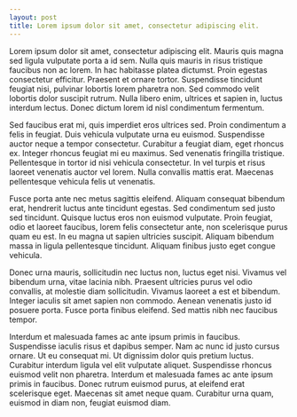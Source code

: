 ```yaml
---
layout: post
title: Lorem ipsum dolor sit amet, consectetur adipiscing elit.
---
```


Lorem ipsum dolor sit amet, consectetur adipiscing elit. Mauris quis magna sed ligula vulputate porta a id sem. Nulla quis mauris in risus tristique faucibus non ac lorem. In hac habitasse platea dictumst. Proin egestas consectetur efficitur. Praesent et ornare tortor. Suspendisse tincidunt feugiat nisi, pulvinar lobortis lorem pharetra non. Sed commodo velit lobortis dolor suscipit rutrum. Nulla libero enim, ultrices et sapien in, luctus interdum lectus. Donec dictum lorem id nisl condimentum fermentum.

Sed faucibus erat mi, quis imperdiet eros ultrices sed. Proin condimentum a felis in feugiat. Duis vehicula vulputate urna eu euismod. Suspendisse auctor neque a tempor consectetur. Curabitur a feugiat diam, eget rhoncus ex. Integer rhoncus feugiat mi eu maximus. Sed venenatis fringilla tristique. Pellentesque in tortor id nisi vehicula consectetur. In vel turpis et risus laoreet venenatis auctor vel lorem. Nulla convallis mattis erat. Maecenas pellentesque vehicula felis ut venenatis.

Fusce porta ante nec metus sagittis eleifend. Aliquam consequat bibendum erat, hendrerit luctus ante tincidunt egestas. Sed condimentum sed justo sed tincidunt. Quisque luctus eros non euismod vulputate. Proin feugiat, odio et laoreet faucibus, lorem felis consectetur ante, non scelerisque purus quam eu est. In eu magna ut sapien ultricies suscipit. Aliquam bibendum massa in ligula pellentesque tincidunt. Aliquam finibus justo eget congue vehicula.

Donec urna mauris, sollicitudin nec luctus non, luctus eget nisi. Vivamus vel bibendum urna, vitae lacinia nibh. Praesent ultricies purus vel odio convallis, at molestie diam sollicitudin. Vivamus laoreet a est et bibendum. Integer iaculis sit amet sapien non commodo. Aenean venenatis justo id posuere porta. Fusce porta finibus eleifend. Sed mattis nibh nec faucibus tempor.

Interdum et malesuada fames ac ante ipsum primis in faucibus. Suspendisse iaculis risus et dapibus semper. Nam ac nunc id justo cursus ornare. Ut eu consequat mi. Ut dignissim dolor quis pretium luctus. Curabitur interdum ligula vel elit vulputate aliquet. Suspendisse rhoncus euismod velit non pharetra. Interdum et malesuada fames ac ante ipsum primis in faucibus. Donec rutrum euismod purus, at eleifend erat scelerisque eget. Maecenas sit amet neque quam. Curabitur urna quam, euismod in diam non, feugiat euismod diam. 
